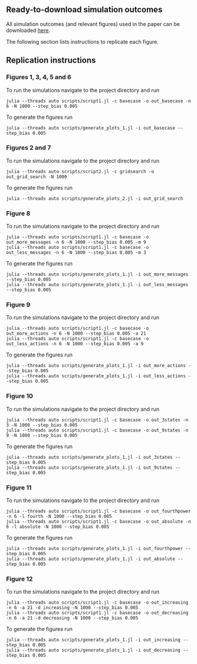 ## Ready-to-download simulation outcomes

All simulation outcomes (and relevant figures) used in the paper can be downloaded [here](https://livewarwickac-my.sharepoint.com/:f:/g/personal/u2251842_live_warwick_ac_uk/EmOVFRKxgNtGnIkBFbecMkABrXrcSSEhbfX3CzGJ3Az9RQ?e=4FYv0h). 

The following section lists instructions to replicate each figure. 


## Replication instructions 

### Figures 1, 3, 4, 5 and 6 
To run the simulations navigate to the project directory and run 

```julia --threads auto scripts/script1.jl -c basecase -o out_basecase -n 6 -N 1000 --step_bias 0.005```

To generate the figures run

```julia --threads auto scripts/generate_plots_1.jl -i out_basecase --step_bias 0.005```


### Figures 2 and 7
To run the simulations navigate to the project directory and run 

```julia --threads auto scripts/script2.jl -c gridsearch -o out_grid_search -N 1000```

To generate the figures run

```julia --threads auto scripts/generate_plots_2.jl -i out_grid_search ```


### Figure 8
To run the simulations navigate to the project directory and run 

```
julia --threads auto scripts/script1.jl -c basecase -o out_more_messages -n 6 -N 1000 --step_bias 0.005 -m 9
julia --threads auto scripts/script1.jl -c basecase -o out_less_messages -n 6 -N 1000 --step_bias 0.005 -m 3
```

To generate the figures run

```
julia --threads auto scripts/generate_plots_1.jl -i out_more_messages --step_bias 0.005
julia --threads auto scripts/generate_plots_1.jl -i out_less_messages --step_bias 0.005
```

### Figure 9
To run the simulations navigate to the project directory and run 

```
julia --threads auto scripts/script1.jl -c basecase -o out_more_actions -n 6 -N 1000 --step_bias 0.005 -a 21
julia --threads auto scripts/script1.jl -c basecase -o out_less_actions -n 6 -N 1000 --step_bias 0.005 -a 9
```

To generate the figures run

```
julia --threads auto scripts/generate_plots_1.jl -i out_more_actions --step_bias 0.005
julia --threads auto scripts/generate_plots_1.jl -i out_less_actions --step_bias 0.005
```


### Figure 10

To run the simulations navigate to the project directory and run 

```
julia --threads auto scripts/script1.jl -c basecase -o out_3states -n 3 -N 1000 --step_bias 0.005
julia --threads auto scripts/script1.jl -c basecase -o out_9states -n 9 -N 1000 --step_bias 0.005
```

To generate the figures run

```
julia --threads auto scripts/generate_plots_1.jl -i out_3states --step_bias 0.005
julia --threads auto scripts/generate_plots_1.jl -i out_9states --step_bias 0.005
```


### Figure 11

To run the simulations navigate to the project directory and run 

```
julia --threads auto scripts/script1.jl -c basecase -o out_fourthpower -n 6 -l fourth -N 1000 --step_bias 0.005
julia --threads auto scripts/script1.jl -c basecase -o out_absolute -n 6 -l absolute -N 1000 --step_bias 0.005
```

To generate the figures run

```
julia --threads auto scripts/generate_plots_1.jl -i out_fourthpower --step_bias 0.005
julia --threads auto scripts/generate_plots_1.jl -i out_absolute --step_bias 0.005
```


### Figure 12

To run the simulations navigate to the project directory and run 

```
julia --threads auto scripts/script1.jl -c basecase -o out_increasing -n 6 -a 21 -d increasing -N 1000 --step_bias 0.005
julia --threads auto scripts/script1.jl -c basecase -o out_decreasing -n 6 -a 21 -d decreasing -N 1000 --step_bias 0.005
```

To generate the figures run

```
julia --threads auto scripts/generate_plots_1.jl -i out_increasing --step_bias 0.005
julia --threads auto scripts/generate_plots_1.jl -i out_decreasing --step_bias 0.005
```
